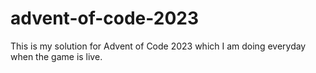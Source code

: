 # advent-of-code-2023
This is my solution for Advent of Code 2023 which I am doing everyday when the game is live.
